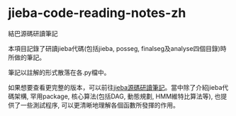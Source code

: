 # jieba-code-reading-notes-zh
結巴源碼研讀筆記

本項目記錄了研讀jieba代碼(包括jieba, posseg, finalseg及analyse四個目錄)時所做的筆記。

筆記以註解的形式散落在各.py檔中。

如果想要查看更完整的版本，可以前往[jieba源碼研讀筆記](https://blog.csdn.net/keineahnung2345/column/info/33658)。當中除了介紹jieba代碼架構, 罕用package, 核心算法(包括DAG, 動態規劃, HMM維特比算法等), 也提供了一些測試程序, 可以更清晰地理解各個函數所發揮的作用。
